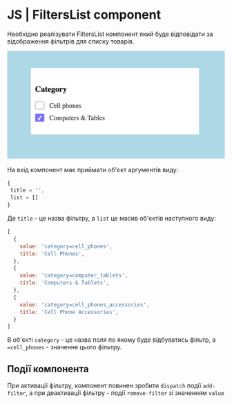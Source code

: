 # JS | FiltersList component

Необхідно реалізувати FiltersList компонент який буде відповідати за відображення фільтрів
для списку товарів.

![preview](../preview.png)

На вхід компонент має приймати об'єкт аргументів виду:

```js
{
 title = '',
 list = []
} 
```

Де `title` - це назва фільтру, а `list` це масив об'єктів наступного виду:

```js
[
  {
    value: 'category=cell_phones',
    title: 'Cell Phones',
  },
  {
    value: 'category=computer_tablets',
    title: 'Computers & Tablets',
  },
  {
    value: 'category=cell_phones_accessories',
    title: 'Cell Phone Accessories',
  }
]
```

В об'єкті `category` - це назва поля по якому буде відбуватись фільтр, a `=cell_phones` - значення
цього фільтру.

## Події компонента

При активації фільтру, компонент повинен зробити `dispatch` події `add-filter`,
а при деактивації фільтру - події `remove-filter` зі значенням `value`
